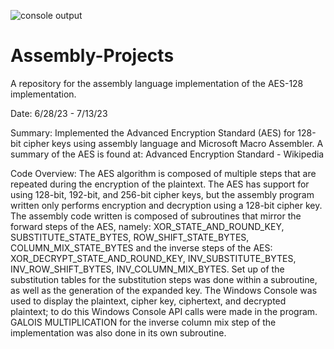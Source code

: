 ![console output](https://github.com/gabrielangelcabrera/Assembly-Projects/assets/15637962/a295e4b7-e0cd-46bf-89b4-803e61a47425)
# Assembly-Projects
A repository for the assembly language implementation of the AES-128 implementation.

Date: 6/28/23 - 7/13/23

Summary: Implemented the Advanced Encryption Standard (AES) for 128-bit cipher keys using assembly language and Microsoft Macro Assembler. A summary of the AES is found at: Advanced Encryption Standard - Wikipedia

Code Overview:
The AES algorithm is composed of multiple steps that are repeated during the encryption of the plaintext. The AES has support for using 128-bit, 192-bit, and 256-bit cipher keys, but the assembly program written only performs encryption and decryption using a 128-bit cipher key. The assembly code written is composed of subroutines that mirror the forward steps of the AES, namely: XOR_STATE_AND_ROUND_KEY, SUBSTITUTE_STATE_BYTES, ROW_SHIFT_STATE_BYTES, COLUMN_MIX_STATE_BYTES and the inverse steps of the AES: XOR_DECRYPT_STATE_AND_ROUND_KEY, INV_SUBSTITUTE_BYTES, INV_ROW_SHIFT_BYTES, INV_COLUMN_MIX_BYTES. 
Set up of the substitution tables for the substitution steps was done within a subroutine, as well as the generation of the expanded key. The Windows Console was used to display the plaintext, cipher key, ciphertext, and decrypted plaintext; to do this Windows Console API calls were made in the program. GALOIS MULTIPLICATION for the inverse column mix step of the implementation was also done in its own subroutine.
